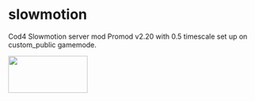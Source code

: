 # slowmotion
Cod4 Slowmotion server mod
Promod v2.20 with 0.5 timescale set up on custom_public gamemode.

<a href="https://www.gs4u.net/en/s/235562.html" target="_blank"><img src="https://www.gs4u.net/en/160x75/s/235562.png" border="0" width="160" height="75" alt=""/></a>
